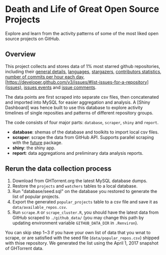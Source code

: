 # Death and Life of Great Open Source Projects

Explore and learn from the activity patterns of some of the most liked open source projects on GitHub.

## Overview

This project collects and stores data of 1% most starred github repositories, including their [general details](https://developer.github.com/v3/repos/#get), [languages](https://developer.github.com/v3/repos/#list-languages), [stargazers](https://developer.github.com/v3/activity/starring/#list-stargazers), [contributors statistics](https://developer.github.com/v3/repos/statistics/#get-contributors-list-with-additions-deletions-and-commit-counts),
[number of commits per hour each day](https://developer.github.com/v3/repos/statistics/#get-the-number-of-commits-per-hour-in-each-day), [https://developer.github.com/v3/issues/#list-issues-for-a-repository](issues), [issues events](https://developer.github.com/v3/issues/events/#list-events-for-an-issue) and [issue comments](https://developer.github.com/v3/issues/comments/#list-comments-on-an-issue).

The data points are first scraped into separate csv files, then concatenated and imported into MySQL for easier aggregation and analysis. A [Shiny Dashboard] was hence built to use this database to explore activity timelines of single reposities and patterns of different repository groups.

The code consists of four major parts: `database`, `scraper`, `shiny` and `report`.

- **database**: shemas of the database and toolkits to import local csv files.
- **scraper**: scrape the data from GitHub API. Supports parallel scraping with the [future](https://github.com/HenrikBengtsson/future) package.
- **shiny**: the shiny app.
- **report**: data aggregations and preliminary data analysis reports.

## Rerun the data collection process

1. Download from GHTorrent.org the latest MySQL database dumps.
2. Restore the `projects` and `watchers` tables to a local database.
3. Run "database/seed.sql" on the database you restored to generate the list of popular projects.
4. Export the generated `popular_projects` table to a csv file and save it as `data/available_repos.csv`.
5. Run `scrape.R` or `scrape_cluster.R`, you should have the latest data from GitHub scraped to `./github_data/` (you may change this path by updating environment variable `GITHUB_DATA_DIR` in `.Renviron`).

You can skip step 1~3 if you have your own list of data that you wnat to scrape, or are satisfied with the seed file (`data/popular_repos.csv`) shipped with thise repository. We generated the list using the April 1, 2017 snapshot of GHTorrent data.
